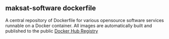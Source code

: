 ## maksat-software dockerfile

A central repository of Dockerfile for various opensource software services 
runnable on a Docker container.
All images are automatically built and published to the public 
[Docker Hub Registry](https://hub.docker.com/u/maksatsoftware/)
